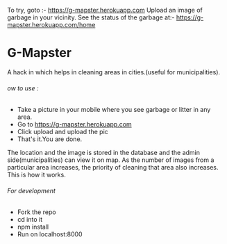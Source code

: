 To try, goto :-
https://g-mapster.herokuapp.com
Upload an image of garbage in your vicinity.
See the status of the garbage at:-
https://g-mapster.herokuapp.com/home

# G-Mapster

A hack in which helps in cleaning areas in cities.(useful for municipalities).

###### ow to use :
* Take a picture in your mobile where you see garbage or litter in any area.
* Go to https://g-mapster.herokuapp.com
* Click upload and upload the pic
* That's it.You are done.

The location and the image is stored in the database and the admin side(municipalities) can view it on map.
As the number of images from a particular area increases, the priority of cleaning that area also increases.
This is how it works.

###### For development
* Fork the repo
* cd into it
* npm install
* Run on localhost:8000
